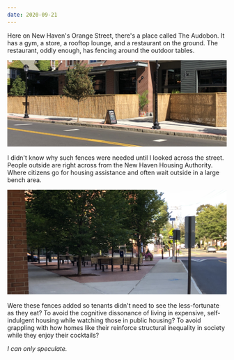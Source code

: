 ```yaml
---
date: 2020-09-21
---
```


Here on New Haven's Orange Street, there's a place called The Audobon. It has a gym, a store, a rooftop lounge, and a restaurant on the ground. The restaurant, oddly enough, has fencing around the outdoor tables.

<img class="block mx-auto mb-4 lg--width-75" src="/assets/images/notes/audobon-divide-1.jpeg" alt="A restaurant that's part of a luxury apartment building with fencing blocking the tables from sight.">

I didn't know why such fences were needed until I looked across the street. People outside are right across from the New Haven Housing Authority. Where citizens go for housing assistance and often wait outside in a large bench area.

<img class="block mx-auto mb-4 lg--width-75" src="/assets/images/notes/audobon-divide-2.jpeg" alt="The New Haven Housing Authority across from the restaurant with several large, outdoor benches.">

Were these fences added so tenants didn't need to see the less-fortunate as they eat? To avoid the cognitive dissonance of living in expensive, self-indulgent housing while watching those in public housing? To avoid grappling with how homes like their reinforce structural inequality in society while they enjoy their cocktails?

_I can only speculate._
